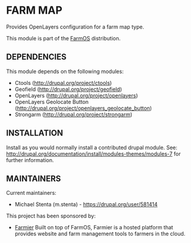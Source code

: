 FARM MAP
========

Provides OpenLayers configuration for a farm map type.

This module is part of the [FarmOS](http://drupal.org/project/farm)
distribution.

DEPENDENCIES
------------

This module depends on the following modules:

 * Ctools (http://drupal.org/project/ctools)
 * Geofield (http://drupal.org/project/geofield)
 * OpenLayers (http://drupal.org/project/openlayers)
 * OpenLayers Geolocate Button (http://drupal.org/project/openlayers_geolocate_button)
 * Strongarm (http://drupal.org/project/strongarm)

INSTALLATION
------------

Install as you would normally install a contributed drupal module. See:
http://drupal.org/documentation/install/modules-themes/modules-7 for further
information.

MAINTAINERS
-----------

Current maintainers:
 * Michael Stenta (m.stenta) - https://drupal.org/user/581414

This project has been sponsored by:
 * [Farmier](http://farmier.com)
   Built on top of FarmOS, Farmier is a hosted platform that provides
   website and farm management tools to farmers in the cloud.
